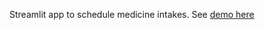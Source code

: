 
Streamlit app to schedule medicine intakes.
See [demo here](https://andrader-schedule-medicine-app-x1fqwg.streamlitapp.com/) 